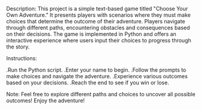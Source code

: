 Description:
This project is a simple text-based game titled "Choose Your Own Adventure." It presents players with scenarios where they must make choices that determine the outcome of their adventure. Players navigate through different paths, encountering obstacles and consequences based on their decisions. The game is implemented in Python and offers an interactive experience where users input their choices to progress through the story.

Instructions:

.Run the Python script.
.Enter your name to begin.
.Follow the prompts to make choices and navigate the adventure.
.Experience various outcomes based on your decisions.
.Reach the end to see if you win or lose.

Note:
Feel free to explore different paths and choices to uncover all possible outcomes! Enjoy the adventure!
